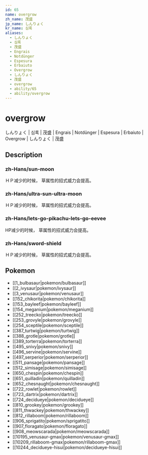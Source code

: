 ```yaml
---
id: 65
name: overgrow
zh_name: 茂盛
jp_name: しんりょく
kr_name: 심록
aliases:
  - しんりょく
  - 심록
  - 茂盛
  - Engrais
  - Notdünger
  - Espesura
  - Erbaiuto
  - Overgrow
  - しんりょく
  - 茂盛
  - overgrow
  - ability/65
  - ability/overgrow
---
```

# overgrow

しんりょく | 심록 | 茂盛 | Engrais | Notdünger | Espesura | Erbaiuto | Overgrow | しんりょく | 茂盛

## Description

### zh-Hans/sun-moon

ＨＰ减少的时候，
草属性的招式威力会提高。

### zh-Hans/ultra-sun-ultra-moon

ＨＰ减少的时候，
草属性的招式威力会提高。

### zh-Hans/lets-go-pikachu-lets-go-eevee

HP减少的时候，
草属性的招式威力会提高。

### zh-Hans/sword-shield

ＨＰ减少的时候，
草属性的招式威力会提高。

## Pokemon

- [[1_bulbasaur|pokemon/bulbasaur]]
- [[2_ivysaur|pokemon/ivysaur]]
- [[3_venusaur|pokemon/venusaur]]
- [[152_chikorita|pokemon/chikorita]]
- [[153_bayleef|pokemon/bayleef]]
- [[154_meganium|pokemon/meganium]]
- [[252_treecko|pokemon/treecko]]
- [[253_grovyle|pokemon/grovyle]]
- [[254_sceptile|pokemon/sceptile]]
- [[387_turtwig|pokemon/turtwig]]
- [[388_grotle|pokemon/grotle]]
- [[389_torterra|pokemon/torterra]]
- [[495_snivy|pokemon/snivy]]
- [[496_servine|pokemon/servine]]
- [[497_serperior|pokemon/serperior]]
- [[511_pansage|pokemon/pansage]]
- [[512_simisage|pokemon/simisage]]
- [[650_chespin|pokemon/chespin]]
- [[651_quilladin|pokemon/quilladin]]
- [[652_chesnaught|pokemon/chesnaught]]
- [[722_rowlet|pokemon/rowlet]]
- [[723_dartrix|pokemon/dartrix]]
- [[724_decidueye|pokemon/decidueye]]
- [[810_grookey|pokemon/grookey]]
- [[811_thwackey|pokemon/thwackey]]
- [[812_rillaboom|pokemon/rillaboom]]
- [[906_sprigatito|pokemon/sprigatito]]
- [[907_floragato|pokemon/floragato]]
- [[908_meowscarada|pokemon/meowscarada]]
- [[10195_venusaur-gmax|pokemon/venusaur-gmax]]
- [[10209_rillaboom-gmax|pokemon/rillaboom-gmax]]
- [[10244_decidueye-hisui|pokemon/decidueye-hisui]]

